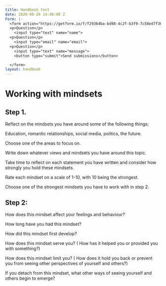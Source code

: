 ```yaml
---
title: Handbook test
date: 2020-08-26 14:46:00 Z
Form: |-
  <form action="https://getform.io/f/f29364ba-bd98-4c2f-b3f9-7c58ed7f3625" method="POST">
  <p>Question</p>
    <input type="text" name="name">
  <p>Question</p>
    <input type="email" name="email">
  <p>Question</p>
    <input type="text" name="message">
    <button type="submit">Send submissions</button>

  </form>
layout: handbook
---
```


# Working with mindsets 

## Step 1. 

Reflect on the mindsets you have around some of the following things: 

Education, romantic relationships, social media, politics, the future. 

Choose one of the areas to focus on. 

Write down whatever views and mindsets you have around this topic. 

Take time to reflect on each statement you have written and consider how strongly you hold these mindsets. 

Rate each mindset on a scale of 1-10, with 10 being the strongest. 

Choose one of the strongest mindsets you have to work with in step 2. 


## Step 2: 

How does this mindset affect your feelings and behaviour? 

How long have you had this mindset? 

How did this mindset first develop? 

How does this mindset serve you? ( How has it helped you or provided you with something?) 

How does this mindset limit you? ( How does it hold you back or prevent you from seeing other perspectives of yourself and others?) 

If you detach from this mindset, what other ways of seeing yourself and others begin to emerge? 
